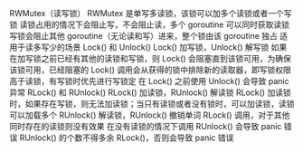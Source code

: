 RWMutex（读写锁）
RWMutex 是单写多读锁，该锁可以加多个读锁或者一个写锁
读锁占用的情况下会阻止写，不会阻止读，多个 goroutine 可以同时获取读锁
写锁会阻止其他 goroutine（无论读和写）进来，整个锁由该 goroutine 独占
适用于读多写少的场景
Lock() 和 Unlock()
Lock() 加写锁，Unlock() 解写锁
如果在加写锁之前已经有其他的读锁和写锁，则 Lock() 会阻塞直到该锁可用，为确保该锁可用，已经阻塞的 Lock() 调用会从获得的锁中排除新的读取器，即写锁权限高于读锁，有写锁时优先进行写锁定
在 Lock() 之前使用 Unlock() 会导致 panic 异常
RLock() 和 RUnlock()
RLock() 加读锁，RUnlock() 解读锁
RLock() 加读锁时，如果存在写锁，则无法加读锁；当只有读锁或者没有锁时，可以加读锁，读锁可以加载多个
RUnlock() 解读锁，RUnlock() 撤销单词 RLock() 调用，对于其他同时存在的读锁则没有效果
在没有读锁的情况下调用 RUnlock() 会导致 panic 错误
RUnlock() 的个数不得多余 RLock()，否则会导致 panic 错误
